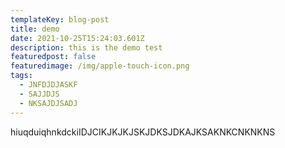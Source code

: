 ```yaml
---
templateKey: blog-post
title: demo
date: 2021-10-25T15:24:03.601Z
description: this is the demo test
featuredpost: false
featuredimage: /img/apple-touch-icon.png
tags:
  - JNFDJDJASKF
  - SAJJDJS
  - NKSAJDJSADJ
---
```

hiuqduiqhnkdckiIDJCIKJKJKJSKJDKSJDKAJKSAKNKCNKNKNS